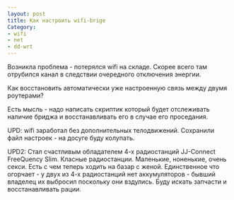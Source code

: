 ```yaml
---
layout: post
title: Как настроить wifi-brige 
Category: 
- wifi
- net
- dd-wrt
---
```

Возникла проблема - потерялся wifi на складе. Скорее всего там отрубился канал в следствии очередного отключения энергии.

Как восстановить автоматически уже настроенную связь между двумя роутерами?

Есть мысль - надо написать скриптик который будет отслеживать наличие бриджа и восстанавливать его в случае его проседания.

UPD: wifi заработал без дополнительных телодвижений. Сохранили файл настроек - на досуге буду колупать.

UPD2: Стал счастливым обладателем 4-х радиостанций JJ-Connect FreeQuency Slim. Класные радиостанции. Маленькие, ноненькие, очень секси. Есть с чем теперь ходить на базар с женой. Единственное что огорчает - у двух из 4-х радиостанций нет аккумуляторов - бывший владелец их выбросил поскольку они вздулись. Буду искать запчасти и восстанавливать рации.